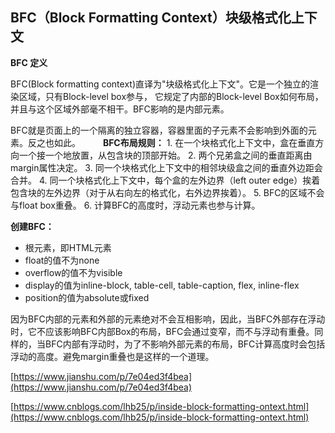 ## BFC（Block Formatting Context）块级格式化上下文

 **BFC 定义**

  BFC(Block formatting context)直译为"块级格式化上下文"。它是一个独立的渲染区域，只有Block-level box参与， 它规定了内部的Block-level Box如何布局，并且与这个区域外部毫不相干。BFC影响的是内部元素。

  BFC就是页面上的一个隔离的独立容器，容器里面的子元素不会影响到外面的元素。反之也如此。
　　
**BFC布局规则：**
    1. 在一个块格式化上下文中，盒在垂直方向一个接一个地放置，从包含块的顶部开始。
    2. 两个兄弟盒之间的垂直距离由margin属性决定。
    3. 同一个块格式化上下文中的相邻块级盒之间的垂直外边距会合并。
    4. 同一个块格式化上下文中，每个盒的左外边界（left outer edge）挨着包含块的左外边界（对于从右向左的格式化，右外边界挨着）。
    5. BFC的区域不会与float box重叠。
    6. 计算BFC的高度时，浮动元素也参与计算。

**创建BFC：**
   - 根元素，即HTML元素
   - float的值不为none
   - overflow的值不为visible
   - display的值为inline-block, table-cell, table-caption, flex, inline-flex
   - position的值为absolute或fixed

因为BFC内部的元素和外部的元素绝对不会互相影响，因此，当BFC外部存在浮动时，它不应该影响BFC内部Box的布局，BFC会通过变窄，而不与浮动有重叠。同样的，当BFC内部有浮动时，为了不影响外部元素的布局，BFC计算高度时会包括浮动的高度。避免margin重叠也是这样的一个道理。



[https://www.jianshu.com/p/7e04ed3f4bea](https://www.jianshu.com/p/7e04ed3f4bea)

[https://www.cnblogs.com/lhb25/p/inside-block-formatting-ontext.html](https://www.cnblogs.com/lhb25/p/inside-block-formatting-ontext.html)
